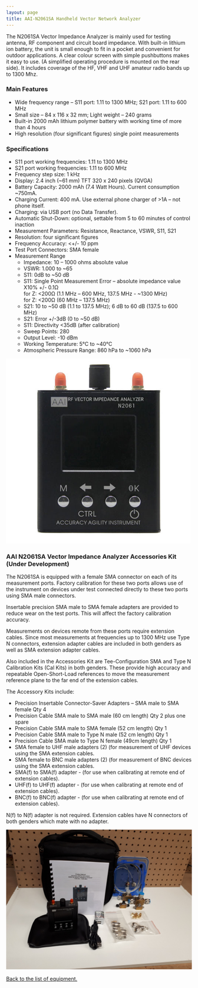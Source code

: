 ```yaml
---
layout: page
title: AAI-N2061SA Handheld Vector Network Analyzer
---
```


The N2061SA Vector Impedance Analyzer is mainly used for testing antenna, RF component and circuit board impedance.  With built-in lithium ion battery, the unit is small enough to fit in a pocket and convenient for outdoor applications. A clear colour screen with simple pushbuttons makes it easy to use. (A simplified operating procedure is mounted on the rear side). It includes coverage of the HF, VHF and UHF amateur radio bands up to 1300 Mhz.

### Main Features

* Wide frequency range – S11 port: 1.11 to 1300 MHz; S21 port: 1.11 to 600 MHz
* Small size – 84 x 116 x 32 mm; Light weight – 240 grams
* Built-in 2000 mAh lithium polymer battery with working time of more than 4 hours
* High resolution (four significant figures) single point measurements

### Specifications

* S11 port working frequencies: 1.11 to 1300 MHz
* S21 port working frequencies: 1.11 to 600 MHz
* Frequency step size: 1 kHz
* Display: 2.4 inch (~61 mm) TFT  320 x 240 pixels (QVGA)
* Battery Capacity: 2000 mAh (7.4 Watt Hours). Current consumption ~750mA.
* Charging Current: 400 mA. Use external phone charger of >1A – not phone itself.
* Charging: via USB port (no Data Transfer).
* Automatic Shut-Down: optional, settable from 5 to 60 minutes of control inaction
* Measurement Parameters:  Resistance, Reactance, VSWR, S11, S21
* Resolution: four significant figures
* Frequency Accuracy: <+/- 10 ppm
* Test Port Connectors: SMA female
* Measurement Range
  * Impedance: 10 – 1000 ohms absolute value
  * VSWR: 1.000 to ~65
  * S11: 0dB to ~50 dB
  * S11: Single Point Measurement Error – absolute impedance value X10% +/- 0.1Ω  
    for Z: <200Ω (1.1 MHz – 600 MHz, 137.5 MHz - ~1300 MHz)  
    for Z: <200Ω (60 MHz – 137.5 MHz)
  * S21: 10 to ~50 dB (1.1 to 137.5 MHz); 6 dB to 60 dB (137.5 to 600 MHz)
  * S21: Error +/-3dB (0 to ~50 dB)
  * S11: Directivity <35dB (after calibration)
  * Sweep Points: 280
  * Output Level: -10 dBm
  * Working Temperature: 5°C to ~40°C
  * Atmospheric Pressure Range: 860 hPa to ~1060 hPa

![AAI N2061SA](aai-n2061sa.jpg)

### AAI N2061SA Vector Impedance Analyzer Accessories Kit (Under Development)

The N2061SA is equipped with a female SMA connector on each of its measurement ports.
Factory calibration for these two ports allows use of the instrument on devices under test connected directly to these two ports using SMA male connectors.

Insertable precision SMA male to SMA female adapters are provided to reduce wear on the test ports. This will affect the factory calibration accuracy.

Measurements on devices remote from these ports require extension cables. Since most measurements at frequencies up to 1300 MHz use Type N connectors, extension adapter cables are included in both genders as well as SMA extension adapter cables.

Also included in the Accessories Kit are Tee-Configuration SMA and Type N Calibration Kits (Cal Kits) in both genders. These provide high accuracy and repeatable Open-Short-Load references to move the measurement reference plane to the far end of the extension cables.

The Accessory Kits include:

* Precision Insertable Connector-Saver Adapters – SMA male to SMA female Qty 4
* Precision Cable SMA male to SMA male (60 cm length) Qty 2 plus one spare
* Precision Cable SMA male to SMA female (52 cm length) Qty 1
* Precision Cable SMA male to Type N male (52 cm length) Qty 1
* Precision Cable SMA male to Type N female (49cm length) Qty 1
* SMA female to UHF male adapters (2) (for measurement of UHF devices using the SMA extension cables.
* SMA female to BNC male adapters (2) (for measurement of BNC devices using the SMA extension cables.
* SMA(f) to SMA(f) adapter - (for use when calibrating at remote end of extension cables).
* UHF(f) to UHF(f) adapter - (for use when calibrating at remote end of extension cables).
* BNC(f) to BNC(f) adapter - (for use when calibrating at remote end of extension cables).  

N(f) to N(f) adapter is not required. Extension cables have N connectors of both genders which mate with no adapter.

![AAI N2061SA kit](aai-n2061sa-kit-small.jpg)

[Back to the list of equipment.](./)
